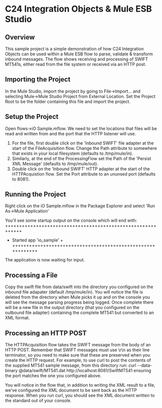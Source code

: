 C24 Integration Objects & Mule ESB Studio
=========================================

Overview
--------
This sample project is a simple demonstration of how C24 Integration Objects can be used within
a Mule ESB flow to parse, validate & transform inbound messages.
The flow shows receiving and processing of SWIFT MT541s, either read from the file system or
received via an HTTP post.

Importing the Project
---------------------
In the Mule Studio, import the project by going to File->Import... and selecting Mule->Mule Studio Project from External Location.
Set the Project Root to be the folder containing this file and import the project.

Setup the Project
-----------------
Open flows->iO Sample.mflow. We need to set the locations that files will be read and written from and the port that
the HTTP listener will use.
1. For the file, first double click on the 'Inbound SWIFT' file adapter at the start of the FileAcquisition flow. Change 
the Path attribute to somewhere that exists in your local filesystem (defaults to /tmp/mule/in).
2. Similarly, at the end of the ProcessingFlow set the Path of the 'Persist XML Message' (defaults to /tmp/mule/out).
3. Double click on the 'Inbound SWIFT' HTTP adapter at the start of the HTTPAcquistion flow. Set the Port attribute
to an ununsed port (defaults to 8081).

Running the Project
-------------------
Right click on the iO Sample.mflow in the Package Explorer and select 'Run As->Mule Application' 

You'll see some startup output on the console which will end with:
++++++++++++++++++++++++++++++++++++++++++++++++++++++++++++
+ Started app 'io_sample'                                  +
++++++++++++++++++++++++++++++++++++++++++++++++++++++++++++

The application is now waiting for input.

Processing a File
-----------------
Copy the swift file from data/swift into the directory you configured on the inbound file adapater
(default /tmp/mule/in). You will notice the file is deleted from the directory when Mule picks it up
and on the console you will see the message parsing progress being logged. Once complete there will be
a new file in the output directory (that you configured on the outbound file adapter) containing the
complete MT541 but converted to an XML format.

Processing an HTTP POST
-----------------------
The HTTPAcquisition flow takes the SWIFT message from the body of an HTTP POST.
Remember that SWIFT messages must use \r\n as their line terminator, so you need to make sure that
these are preserved when you create the HTTP request.
For example, to use curl to post the contents of the supplied MT541 sample message, from this directory
run:
curl --data-binary @data/swift/MT541.dat http://localhost:8081/SwiftMT541
ensuring the port matches the one you configured above.

You will notice in the flow that, in addition to writing the XML result to a file, we've configured
the XML document to be sent back as the HTTP response. When you run curl, you should see the XML
document written to the standard out of your console.